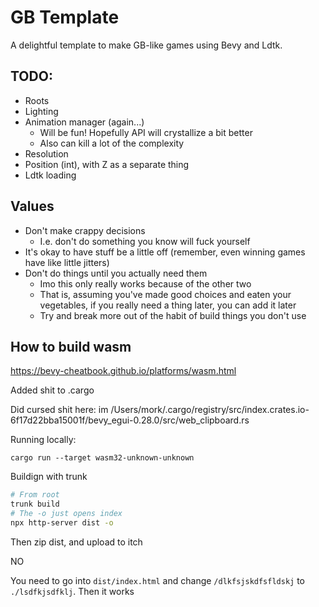 # GB Template

A delightful template to make GB-like games using Bevy and Ldtk.

## TODO:

- Roots
- Lighting
- Animation manager (again...)
    - Will be fun! Hopefully API will crystallize a bit better 
    - Also can kill a lot of the complexity
- Resolution
- Position (int), with Z as a separate thing
- Ldtk loading

## Values

- Don't make crappy decisions
    - I.e. don't do something you know will fuck yourself
- It's okay to have stuff be a little off (remember, even winning games have like little jitters)
- Don't do things until you actually need them
    - Imo this only really works because of the other two
    - That is, assuming you've made good choices and eaten your vegetables, if you really need a thing later, you can add it later
    - Try and break more out of the habit of build things you don't use

## How to build wasm

https://bevy-cheatbook.github.io/platforms/wasm.html

Added shit to .cargo

Did cursed shit here: im /Users/mork/.cargo/registry/src/index.crates.io-6f17d22bba15001f/bevy_egui-0.28.0/src/web_clipboard.rs

Running locally:
```
cargo run --target wasm32-unknown-unknown
```


Buildign with trunk

```bash
# From root
trunk build
# The -o just opens index
npx http-server dist -o
```

Then zip dist, and upload to itch

NO

You need to go into `dist/index.html` and change `/dlkfsjskdfsfldskj` to `./lsdfkjsdfklj`. Then it works
